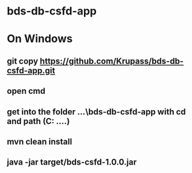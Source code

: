 # bds-db-csfd-app
# On Windows
## git copy https://github.com/Krupass/bds-db-csfd-app.git
## open cmd
## get into the folder ...\bds-db-csfd-app with cd and path (C: ....)
## mvn clean install
## java -jar target/bds-csfd-1.0.0.jar
